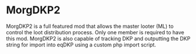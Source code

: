# MorgDKP2

MorgDKP2 is a full featured mod that allows the master looter (ML) to control the loot distribution process. Only one member is required to have this mod. MorgDKP2 is also capable of tracking DKP and outputting the DKP string for import into eqDKP using a custom php import script.
